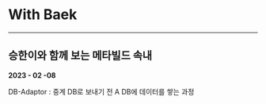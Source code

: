 # With Baek

------

## 승한이와 함께 보는 메타빌드 속내

**2023 - 02 -08**

DB-Adaptor : 중계 DB로 보내기 전 A DB에 데이터를 쌓는 과정